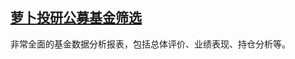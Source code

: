 ## [萝卜投研公募基金筛选](https://robo.datayes.com/mof/app/fund/product/filter/public)
非常全面的基金数据分析报表，包括总体评价、业绩表现、持仓分析等。